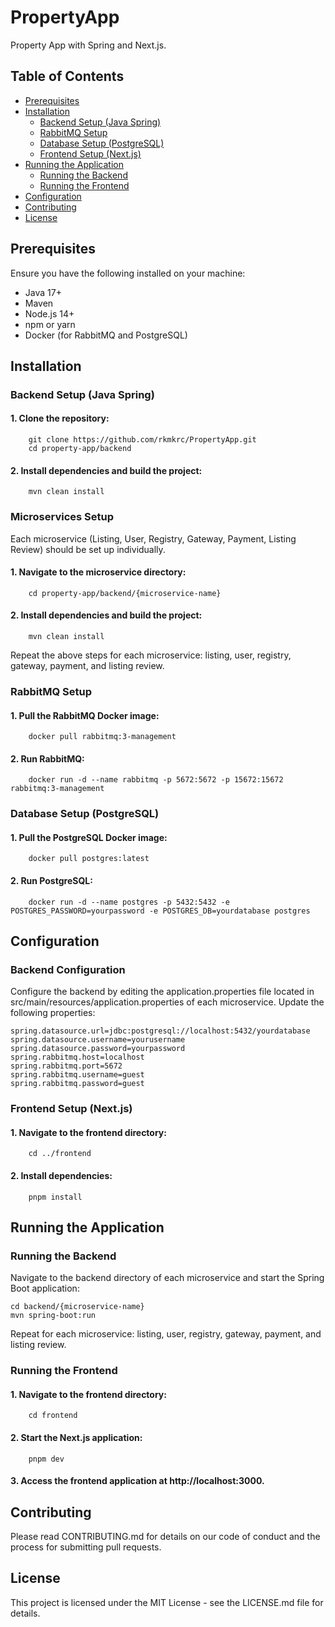# PropertyApp

Property App with Spring and Next.js.

## Table of Contents
- [Prerequisites](#prerequisites)
- [Installation](#installation)
  - [Backend Setup (Java Spring)](#backend-setup-java-spring)
  - [RabbitMQ Setup](#rabbitmq-setup)
  - [Database Setup (PostgreSQL)](#database-setup-postgresql)
  - [Frontend Setup (Next.js)](#frontend-setup-nextjs)
- [Running the Application](#running-the-application)
  - [Running the Backend](#running-the-backend)
  - [Running the Frontend](#running-the-frontend)
- [Configuration](#configuration)
- [Contributing](#contributing)
- [License](#license)

## Prerequisites

Ensure you have the following installed on your machine:
- Java 17+
- Maven
- Node.js 14+
- npm or yarn
- Docker (for RabbitMQ and PostgreSQL)

## Installation

### Backend Setup (Java Spring)

#### 1. Clone the repository:

        git clone https://github.com/rkmkrc/PropertyApp.git    
        cd property-app/backend

#### 2. Install dependencies and build the project:
        
        mvn clean install

### Microservices Setup

Each microservice (Listing, User, Registry, Gateway, Payment, Listing Review) should be set up individually. 

#### 1. Navigate to the microservice directory:
        
        cd property-app/backend/{microservice-name}

#### 2. Install dependencies and build the project:
        
        mvn clean install

Repeat the above steps for each microservice: listing, user, registry, gateway, payment, and listing review.

### RabbitMQ Setup

#### 1. Pull the RabbitMQ Docker image:
      
        docker pull rabbitmq:3-management

#### 2. Run RabbitMQ:
    
    
        docker run -d --name rabbitmq -p 5672:5672 -p 15672:15672 rabbitmq:3-management

### Database Setup (PostgreSQL)        

#### 1. Pull the PostgreSQL Docker image:
    
        docker pull postgres:latest

#### 2. Run PostgreSQL:
    
    
        docker run -d --name postgres -p 5432:5432 -e POSTGRES_PASSWORD=yourpassword -e POSTGRES_DB=yourdatabase postgres

## Configuration

### Backend Configuration

Configure the backend by editing the application.properties file located in src/main/resources/application.properties of each microservice. Update the following properties:

    spring.datasource.url=jdbc:postgresql://localhost:5432/yourdatabase   
    spring.datasource.username=yourusername
    spring.datasource.password=yourpassword
    spring.rabbitmq.host=localhost
    spring.rabbitmq.port=5672
    spring.rabbitmq.username=guest
    spring.rabbitmq.password=guest

### Frontend Setup (Next.js)

#### 1. Navigate to the frontend directory:

        cd ../frontend

#### 2. Install dependencies:
        
        pnpm install

## Running the Application

### Running the Backend

Navigate to the backend directory of each microservice and start the Spring Boot application:

    cd backend/{microservice-name}
    mvn spring-boot:run

Repeat for each microservice: listing, user, registry, gateway, payment, and listing review.

### Running the Frontend

#### 1. Navigate to the frontend directory:
    
        cd frontend

#### 2. Start the Next.js application:
    
        pnpm dev

#### 3. Access the frontend application at http://localhost:3000.

## Contributing

Please read CONTRIBUTING.md for details on our code of conduct and the process for submitting pull requests.

## License

This project is licensed under the MIT License - see the LICENSE.md file for details.

